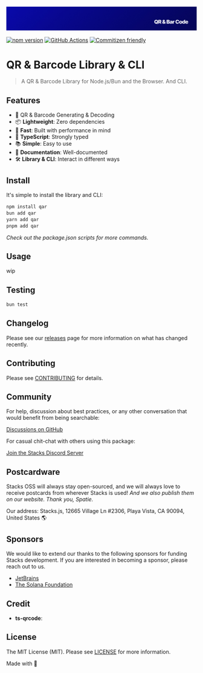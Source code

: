 <p align="center"><img src=".github/art/cover.jpg" alt="Social Card of this repo"></p>

[![npm version][npm-version-src]][npm-version-href]
[![GitHub Actions][github-actions-src]][github-actions-href]
[![Commitizen friendly](https://img.shields.io/badge/commitizen-friendly-brightgreen.svg)](http://commitizen.github.io/cz-cli/)
<!-- [![npm downloads][npm-downloads-src]][npm-downloads-href] -->
<!-- [![Codecov][codecov-src]][codecov-href] -->

# QR & Barcode Library & CLI

> A QR & Barcode Library for Node.js/Bun and the Browser. And CLI.

## Features

- 🤖 QR & Barcode Generating & Decoding
- 📦 **Lightweight**: Zero dependencies
- 🚀 **Fast**: Built with performance in mind
- 📜 **TypeScript**: Strongly typed
- 📚 **Simple**: Easy to use
- 📖 **Documentation**: Well-documented
- 🛠 **Library & CLI**: Interact in different ways

## Install

It's simple to install the library and CLI:

```bash
npm install qar
bun add qar
yarn add qar
pnpm add qar
```

_Check out the package.json scripts for more commands._

## Usage

wip

## Testing

```bash
bun test
```

## Changelog

Please see our [releases](https://github.com/stackjs/qar/releases) page for more information on what has changed recently.

## Contributing

Please see [CONTRIBUTING](.github/CONTRIBUTING.md) for details.

## Community

For help, discussion about best practices, or any other conversation that would benefit from being searchable:

[Discussions on GitHub](https://github.com/stacksjs/qar/discussions)

For casual chit-chat with others using this package:

[Join the Stacks Discord Server](https://discord.gg/stacksjs)

## Postcardware

Stacks OSS will always stay open-sourced, and we will always love to receive postcards from wherever Stacks is used! _And we also publish them on our website. Thank you, Spatie._

Our address: Stacks.js, 12665 Village Ln #2306, Playa Vista, CA 90094, United States 🌎

## Sponsors

We would like to extend our thanks to the following sponsors for funding Stacks development. If you are interested in becoming a sponsor, please reach out to us.

- [JetBrains](https://www.jetbrains.com/)
- [The Solana Foundation](https://solana.com/)

## Credit

- **ts-qrcode**:

## License

The MIT License (MIT). Please see [LICENSE](LICENSE.md) for more information.

Made with 💙

<!-- Badges -->
[npm-version-src]: https://img.shields.io/npm/v/qar?style=flat-square
[npm-version-href]: https://npmjs.com/package/qar
[github-actions-src]: https://img.shields.io/github/actions/workflow/status/stacksjs/qar/ci.yml?style=flat-square&branch=main
[github-actions-href]: https://github.com/stacksjs/qar/actions?query=workflow%3Aci

<!-- [codecov-src]: https://img.shields.io/codecov/c/gh/stacksjs/qar/main?style=flat-square
[codecov-href]: https://codecov.io/gh/stacksjs/qar -->
